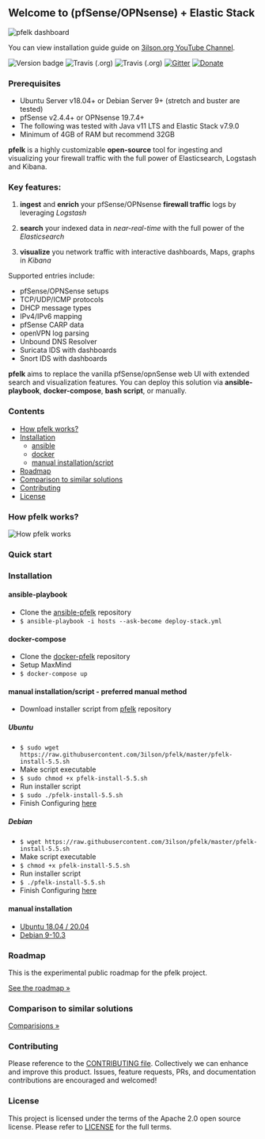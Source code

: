 ## Welcome to (pfSense/OPNsense) + Elastic Stack  

![pfelk dashboard](https://raw.githubusercontent.com/3ilson/pfelk/master/Images/dashboards.gif)

You can view installation guide guide on [3ilson.org YouTube Channel](https://www.youtube.com/3ilsonorg).


![Version badge](https://img.shields.io/badge/ELK-7.9.0-blue.svg)
![Travis (.org)](https://img.shields.io/travis/3ilson/ansible-pfelk?label=Ansible-playbook) ![Travis (.org)](https://img.shields.io/travis/3ilson/docker-pfelk?label=Docker-compose) [![Gitter](https://badges.gitter.im/pfelk/community.svg)](https://gitter.im/pfelk/community?utm_source=badge&utm_medium=badge&utm_campaign=pr-badge)
[![Donate](https://img.shields.io/badge/Donate-PayPal-green.svg)](https://www.paypal.me/a3ilson) 

### Prerequisites
- Ubuntu Server v18.04+ or Debian Server 9+ (stretch and buster are tested)
- pfSense v2.4.4+ or OPNsense 19.7.4+
- The following was tested with Java v11 LTS and Elastic Stack v7.9.0
- Minimum of 4GB of RAM but recommend 32GB

**pfelk** is a highly customizable **open-source** tool for ingesting and visualizing your firewall traffic with the full power of Elasticsearch, Logstash and Kibana.

### Key features:

1. **ingest** and **enrich** your pfSense/OPNsense **firewall traffic** logs by leveraging *Logstash*

2. **search** your indexed data in *near-real-time* with the full power of the *Elasticsearch*

3. **visualize** you network traffic with interactive dashboards, Maps, graphs in *Kibana*

Supported entries include:
 - pfSense/OPNSense setups
 - TCP/UDP/ICMP protocols
 - DHCP message types
 - IPv4/IPv6 mapping
 - pfSense CARP data
 - openVPN log parsing
 - Unbound DNS Resolver
 - Suricata IDS with dashboards
 - Snort IDS with dashboards

**pfelk** aims to replace the vanilla pfSense/opnSense web UI with extended search and visualization features. You can deploy this solution via **ansible-playbook**, **docker-compose**, **bash script**, or manually.

### Contents
* [How pfelk works?](https://github.com/3ilson/pfelk#how-pfelk-works)
* [Installation](https://github.com/3ilson/pfelk#installation)
  * [ansible](https://github.com/3ilson/pfelk#ansible-playbook)
  * [docker](https://github.com/3ilson/pfelk#docker-compose)
  * [manual installation/script](https://github.com/3ilson/pfelk#manual-installationscript---preferred-manual-method)
* [Roadmap](https://github.com/3ilson/pfelk#roadmap)
* [Comparison to similar solutions](https://github.com/3ilson/pfelk#comparison-to-similar-solutions)
* [Contributing](https://github.com/3ilson/pfelk#contributing)
* [License](https://github.com/3ilson/pfelk#license)

### How pfelk works?
![How pfelk works](https://github.com/3ilson/pfelk/raw/master/Images/how-pfelk.png)
### Quick start

### Installation
#### ansible-playbook
 * Clone the [ansible-pfelk](https://github.com/3ilson/ansible-pfelk) repository
 * `$ ansible-playbook -i hosts --ask-become deploy-stack.yml`

#### docker-compose
 * Clone the [docker-pfelk](https://github.com/3ilson/docker-pfelk) repository
 * Setup MaxMind
 * `$ docker-compose up`

#### manual installation/script - preferred manual method
* Download installer script from [pfelk](https://raw.githubusercontent.com/3ilson/pfelk/master/pfelk-install-5.5.sh) repository
##### Ubuntu
* `$ sudo wget https://raw.githubusercontent.com/3ilson/pfelk/master/pfelk-install-5.5.sh`
* Make script executable 
* `$ sudo chmod +x pfelk-install-5.5.sh`
* Run installer script 
* `$ sudo ./pfelk-install-5.5.sh`
* Finish Configuring [here](https://github.com/3ilson/pfelk/blob/master/install/script.md)
##### Debian
* `$ wget https://raw.githubusercontent.com/3ilson/pfelk/master/pfelk-install-5.5.sh`
* Make script executable 
* `$ chmod +x pfelk-install-5.5.sh`
* Run installer script 
* `$ ./pfelk-install-5.5.sh`
* Finish Configuring [here](https://github.com/3ilson/pfelk/blob/master/install/script.md)

#### manual installation
* [Ubuntu 18.04 / 20.04](https://github.com/3ilson/pfelk/blob/master/install/ubuntu.md)
* [Debian 9-10.3](https://github.com/3ilson/pfelk/blob/master/install/debian.md)

### Roadmap
This is the experimental public roadmap for the pfelk project.

[See the roadmap »](https://github.com/orgs/3ilson/projects)

### Comparison to similar solutions
[Comparisions »](https://github.com/3ilson/pfelk/wiki/Comparison)

### Contributing
Please reference to the [CONTRIBUTING file](https://github.com/3ilson/pfelk/blob/master/CONTRIBUTING.md). Collectively we can enhance and improve this product. Issues, feature requests, PRs, and documentation contributions are encouraged and welcomed!

### License
This project is licensed under the terms of the Apache 2.0 open source license. Please refer to [LICENSE](https://github.com/3ilson/pfelk/blob/master/license) for the full terms.
